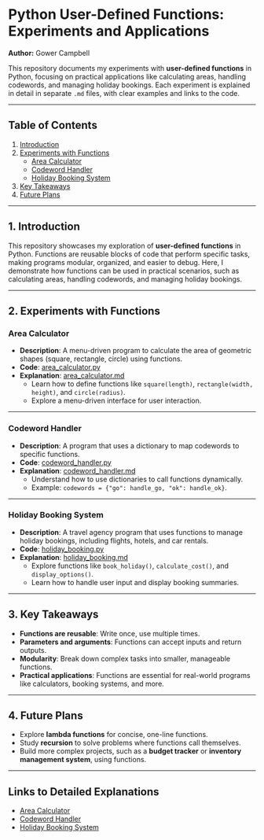 # Python User-Defined Functions: Experiments and Applications  
**Author:** Gower Campbell  

This repository documents my experiments with **user-defined functions** in Python, focusing on practical applications like calculating areas, handling codewords, and managing holiday bookings. Each experiment is explained in detail in separate `.md` files, with clear examples and links to the code.

---

## Table of Contents  
1. [Introduction](#introduction)  
2. [Experiments with Functions](#experiments-with-functions)  
   - [Area Calculator](#area-calculator)  
   - [Codeword Handler](#codeword-handler)  
   - [Holiday Booking System](#holiday-booking-system)  
3. [Key Takeaways](#key-takeaways)  
4. [Future Plans](#future-plans)  

---

## 1. Introduction  
This repository showcases my exploration of **user-defined functions** in Python. Functions are reusable blocks of code that perform specific tasks, making programs modular, organized, and easier to debug. Here, I demonstrate how functions can be used in practical scenarios, such as calculating areas, handling codewords, and managing holiday bookings.

---

## 2. Experiments with Functions  

### Area Calculator  
- **Description**: A menu-driven program to calculate the area of geometric shapes (square, rectangle, circle) using functions.  
- **Code**: [area_calculator.py](./area_calculator.py)  
- **Explanation**: [area_calculator.md](./area_calculator.md)  
  - Learn how to define functions like `square(length)`, `rectangle(width, height)`, and `circle(radius)`.  
  - Explore a menu-driven interface for user interaction.  

---

### Codeword Handler  
- **Description**: A program that uses a dictionary to map codewords to specific functions.  
- **Code**: [codeword_handler.py](./codeword_handler.py)  
- **Explanation**: [codeword_handler.md](./codeword_handler.md)  
  - Understand how to use dictionaries to call functions dynamically.  
  - Example: `codewords = {"go": handle_go, "ok": handle_ok}`.  

---

### Holiday Booking System  
- **Description**: A travel agency program that uses functions to manage holiday bookings, including flights, hotels, and car rentals.  
- **Code**: [holiday_booking.py](./holiday_booking.py)  
- **Explanation**: [holiday_booking.md](./holiday_booking.md)  
  - Explore functions like `book_holiday()`, `calculate_cost()`, and `display_options()`.  
  - Learn how to handle user input and display booking summaries.  

---

## 3. Key Takeaways  
- **Functions are reusable**: Write once, use multiple times.  
- **Parameters and arguments**: Functions can accept inputs and return outputs.  
- **Modularity**: Break down complex tasks into smaller, manageable functions.  
- **Practical applications**: Functions are essential for real-world programs like calculators, booking systems, and more.  

---

## 4. Future Plans  
- Explore **lambda functions** for concise, one-line functions.  
- Study **recursion** to solve problems where functions call themselves.  
- Build more complex projects, such as a **budget tracker** or **inventory management system**, using functions.  

---

## Links to Detailed Explanations  
- [Area Calculator](./area_calculator.md)  
- [Codeword Handler](./codeword_handler.md)  
- [Holiday Booking System](./holiday_booking.md)  
